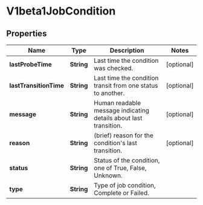 
# V1beta1JobCondition

## Properties
Name | Type | Description | Notes
------------ | ------------- | ------------- | -------------
**lastProbeTime** | **String** | Last time the condition was checked. |  [optional]
**lastTransitionTime** | **String** | Last time the condition transit from one status to another. |  [optional]
**message** | **String** | Human readable message indicating details about last transition. |  [optional]
**reason** | **String** | (brief) reason for the condition&#39;s last transition. |  [optional]
**status** | **String** | Status of the condition, one of True, False, Unknown. | 
**type** | **String** | Type of job condition, Complete or Failed. | 



